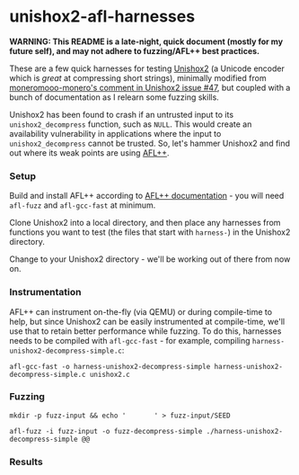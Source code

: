 # unishox2-afl-harnesses

**WARNING: This README is a late-night, quick document (mostly for my future self), and may not adhere to fuzzing/AFL++ best practices.**

These are a few quick harnesses for testing [Unishox2](https://github.com/siara-cc/Unishox2) (a Unicode encoder which is *great* at compressing short strings), minimally modified from [moneromooo-monero's comment in Unishox2 issue #47](https://github.com/siara-cc/Unishox2/issues/47), but coupled with a bunch of documentation as I relearn some fuzzing skills.

Unishox2 has been found to crash if an untrusted input to its `unishox2_decompress` function, such as `NULL`. This would create an availability vulnerability in applications where the input to `unishox2_decompress` cannot be trusted. So, let's hammer Unishox2 and find out where its weak points are using [AFL++](https://github.com/AFLplusplus/AFLplusplus).

### Setup

Build and install AFL++ according to [AFL++ documentation](https://github.com/AFLplusplus/AFLplusplus/blob/stable/docs/INSTALL.md) - you will need `afl-fuzz` and `afl-gcc-fast` at minimum.

Clone Unishox2 into a local directory, and then place any harnesses from functions you want to test (the files that start with `harness-`) in the Unishox2 directory.

Change to your Unishox2 directory - we'll be working out of there from now on.

### Instrumentation

AFL++ can instrument on-the-fly (via QEMU) or during compile-time to help, but since Unishox2 can be easily instrumented at compile-time, we'll use that to retain better performance while fuzzing. To do this, harnesses needs to be compiled with `afl-gcc-fast` - for example, compiling `harness-unishox2-decompress-simple.c`:

```
afl-gcc-fast -o harness-unishox2-decompress-simple harness-unishox2-decompress-simple.c unishox2.c
```

### Fuzzing

```
mkdir -p fuzz-input && echo '       ' > fuzz-input/SEED
```

```
afl-fuzz -i fuzz-input -o fuzz-decompress-simple ./harness-unishox2-decompress-simple @@
```

### Results

